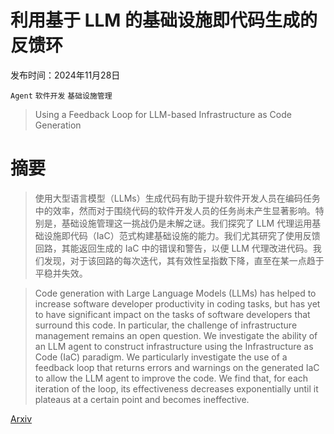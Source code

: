 # 利用基于 LLM 的基础设施即代码生成的反馈环

发布时间：2024年11月28日

`Agent` `软件开发` `基础设施管理`

> Using a Feedback Loop for LLM-based Infrastructure as Code Generation

# 摘要

> 使用大型语言模型（LLMs）生成代码有助于提升软件开发人员在编码任务中的效率，然而对于围绕代码的软件开发人员的任务尚未产生显著影响。特别是，基础设施管理这一挑战仍是未解之谜。我们探究了 LLM 代理运用基础设施即代码（IaC）范式构建基础设施的能力。我们尤其研究了使用反馈回路，其能返回生成的 IaC 中的错误和警告，以便 LLM 代理改进代码。我们发现，对于该回路的每次迭代，其有效性呈指数下降，直至在某一点趋于平稳并失效。

> Code generation with Large Language Models (LLMs) has helped to increase software developer productivity in coding tasks, but has yet to have significant impact on the tasks of software developers that surround this code. In particular, the challenge of infrastructure management remains an open question. We investigate the ability of an LLM agent to construct infrastructure using the Infrastructure as Code (IaC) paradigm. We particularly investigate the use of a feedback loop that returns errors and warnings on the generated IaC to allow the LLM agent to improve the code. We find that, for each iteration of the loop, its effectiveness decreases exponentially until it plateaus at a certain point and becomes ineffective.

[Arxiv](https://arxiv.org/abs/2411.19043)